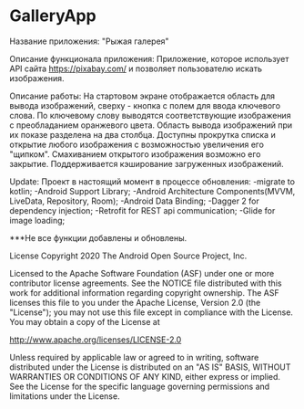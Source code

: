 # GalleryApp
Название приложения: "Рыжая галерея"

Описание функционала приложения:
Приложение, которое использует API сайта https://pixabay.com/ и позволяет пользователю искать изображения.

Описание работы:
На стартовом экране отображается область для вывода изображений, сверху - кнопка с полем для ввода ключевого слова.
По ключевому слову выводятся соответствующие изображения с преобладанием оранжевого цвета.
Область вывода изображений при их показе разделена на два столбца.
Доступны прокрутка списка и открытие любого изображения с возможностью увеличения его "щипком".
Смахиванием открытого изображения возможно его закрытие.
Поддерживается кэширование загруженных изображений.

Update:
Проект в настоящий момент в процессе обновления: 
-migrate to kotlin; 
-Android Support Library; 
-Android Architecture Components(MVVM, LiveData, Repository, Room); 
-Android Data Binding; 
-Dagger 2 for dependency injection; 
-Retrofit for REST api communication;
-Glide for image loading;

***Не все функции добавлены и обновлены.


License
Copyright 2020 The Android Open Source Project, Inc.

Licensed to the Apache Software Foundation (ASF) under one or more contributor license agreements. See the NOTICE file distributed with this work for additional information regarding copyright ownership. The ASF licenses this file to you under the Apache License, Version 2.0 (the "License"); you may not use this file except in compliance with the License. You may obtain a copy of the License at

http://www.apache.org/licenses/LICENSE-2.0

Unless required by applicable law or agreed to in writing, software distributed under the License is distributed on an "AS IS" BASIS, WITHOUT WARRANTIES OR CONDITIONS OF ANY KIND, either express or implied. See the License for the specific language governing permissions and limitations under the License.


